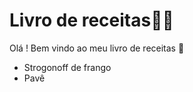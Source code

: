# Livro de receitas:man_cook:

Olá ! Bem vindo ao meu livro de receitas :wave:

- Strogonoff de frango
- Pavê